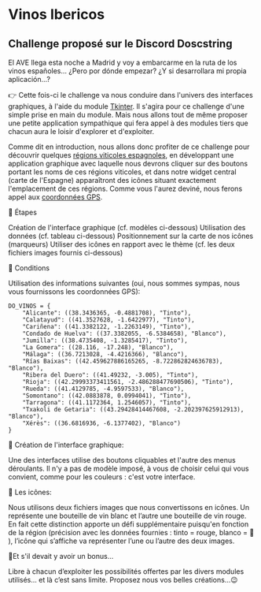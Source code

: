 # Vinos Ibericos

## Challenge proposé sur le Discord Doscstring

El AVE llega esta noche a Madrid y voy a embarcarme en la ruta de los vinos españoles... ¿Pero por dónde empezar? ¿Y si desarrollara mi propia aplicación...?

👉 Cette fois-ci le challenge va nous conduire dans l'univers des interfaces graphiques, à l'aide du module [Tkinter](https://docs.python.org/fr/3/library/tkinter.html). Il s'agira pour ce challenge d'une simple prise en main du module. Mais nous allons tout de même proposer une petite application sympathique qui fera appel à des modules tiers que chacun aura le loisir d'explorer et d'exploiter.

Comme dit en introduction, nous allons donc profiter de ce challenge pour découvrir quelques [régions viticoles espagnoles](https://fr.wikipedia.org/wiki/Viticulture_en_Espagne), en développant une application graphique avec laquelle nous devrons cliquer sur des boutons portant les noms de ces régions viticoles, et dans notre widget central (carte de l'Espagne) apparaîtront des icônes situant exactement l'emplacement de ces régions. Comme vous l'aurez deviné, nous ferons appel aux [coordonnées GPS](https://fr.wikipedia.org/wiki/Global_Positioning_System).

🔹 Étapes

Création de l'interface graphique (cf. modèles ci-dessous)
Utilisation des données (cf. tableau ci-dessous)
Positionnement sur la carte de nos icônes (marqueurs)
Utiliser des icônes en rapport avec le thème (cf. les deux fichiers images fournis ci-dessous)
‎‎‎

🔹 Conditions

Utilisation des informations suivantes (oui, nous sommes sympas, nous vous fournissons les coordonnées GPS):

```
DO_VINOS = {
    "Alicante": ((38.3436365, -0.4881708), "Tinto"),
    "Calatayud": ((41.3527628, -1.6422977), "Tinto"),
    "Cariñena": ((41.3382122, -1.2263149), "Tinto"),
    "Condado de Huelva": ((37.3382055, -6.5384658), "Blanco"),
    "Jumilla": ((38.4735408, -1.3285417), "Tinto"),
    "La Gomera": ((28.116, -17.248), "Blanco"),
    "Málaga": ((36.7213028, -4.4216366), "Blanco"),
    "Rías Baixas": ((42.459627886165265, -8.722862824636783), "Blanco"),
    "Ribera del Duero": ((41.49232, -3.005), "Tinto"),
    "Rioja": ((42.29993373411561, -2.486288477690506), "Tinto"),
    "Rueda": ((41.4129785, -4.9597533), "Blanco"),
    "Somontano": ((42.0883878, 0.0994041), "Tinto"),
    "Tarragona": ((41.1172364, 1.2546057), "Tinto"),
    "Txakoli de Getaria": ((43.29428414467608, -2.202397625912913), "Blanco"),
    "Xérès": ((36.6816936, -6.1377402), "Blanco")
}
```


🔹 Création de l'interface graphique:

Une des interfaces utilise des boutons cliquables et l'autre des menus déroulants. Il n'y a pas de modèle imposé, à vous de choisir celui qui vous convient, comme pour les couleurs : c'est votre interface.

🔹 Les icônes:

Nous utilisons deux fichiers images que nous convertissons en icônes. Un représente une bouteille de vin blanc et l’autre une bouteille de vin rouge. En fait cette distinction apporte un défi supplémentaire puisqu'en fonction de la région (précision avec les données fournies : tinto = rouge, blanco = 🤔 ), l’icône qui s’affiche va représenter l’une ou l’autre des deux images.

🔹Et s'il devait y avoir un bonus...

Libre à chacun d’exploiter les possibilités offertes par les divers modules utilisés… et là c’est sans limite. Proposez nous vos belles créations...😉
